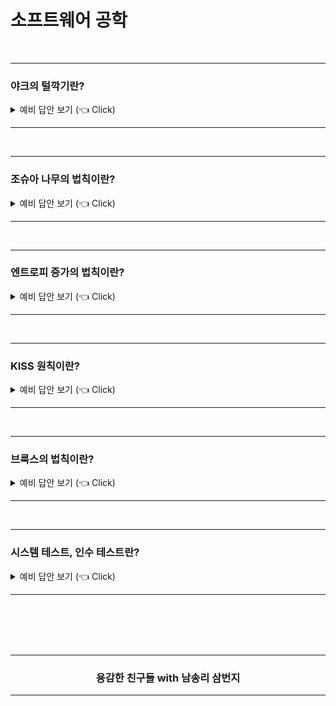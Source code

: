 # 소프트웨어 공학


<br />

-----------------------

### 야크의 털깍기란? 

<details>
   <summary> 예비 답안 보기 (👈 Click)</summary>
<br />

- 야크라는 가축은 몸을 뒤덮고 있는 털이 매우 많습니다. 여름이 되기 전에 털을 깎아주어야하는데 몸통의 털을 깎기까지 상당히 많은 양의 털을 깍아야합니다. 
- 개발자가 하나의 문제에 몰두하다보면 마치 위와 같은 상황에 마주할 때가 있습니다. 어떤 문제를 해결하려고 봤더니, 다른 문제가 계속 나와 좀처럼 몸통에 해당하는, 해결하고자 하는 문제의 해결에 도달하지 못하려고 하는 상황입니다.
- 이를 막기 위해서는 복잡한 코드를 읽거나 쓸때는 메모해 가며 작업하는 것이 좋습니다. 혹은 시간이나 비용을 고려하거나 목적을 고려했을 때 맞지 않다면 작업을 멈추고 다른 길을 찾아보는 것도 방법입니다.

</details>

-----------------------

<br />

-----------------------

### 조슈아 나무의 법칙이란?

<details>
   <summary> 예비 답안 보기 (👈 Click)</summary>
<br />

- 어떤 사람이 식물도감에서 조슈아 나무를 처음으로 알게 되었습니다. 책을 읽으며 그 사람은 자기가 오랫동안 살던 마을에서 전혀 본 적이 없는 나무라고 생각했습니다. 그런데 집 밖을 나오자 길목에 곳곳마다 조슈아 나무가 있는 것을 발했습니다.
- 사람은 이름을 아는 순간 비로소 보이게 됩니다. 이름이 없다면 보이지 않았을 것입니다.
- 디자인 패턴은 이지 존재하던 설계 노하우에 이름을 붙여 재사용할 수 있도록 만들었습니다.
- 팀 내에서 유비쿼터스 언어를 사용합니다. 즉 해당 문제 영역의 각 요소를 정확하게 표현하는 팀 공통 언어입니다. 이 언어가 없다면 모두 제멋대로 따로 단어를 만들어서 사용할 것이기 때문입니다. 

</details>

-----------------------

<br />

-----------------------

### 엔트로피 증가의 법칙이란?

<details>
   <summary> 예비 답안 보기 (👈 Click)</summary>
<br />

- 엔트로피란 물리학 용어로 무질서한 정도를 나타냅니다. 열역학 법칙에 의하면 우주의 엔트로피는 증가합니다.
- 소프트웨어 개발에 있어서 코드를 그대로 두면 무질서함이 증대됩니다.
- 엔트로피는 다음과 같이 증가합니다. 
  __1. 경직됨:__ 하나의 모듈 변경으로 인해 종속된 모듈을 연쇄적으로 수정해야하는 경우 
  __2. 깨지기 쉬움:__ 단 하나의 변경으로 인해 다른 많은 부분이 망가져 버리는 경우 
  __3. 이식성 없음:__ 다른 환경으로 이식하기 어렵다.
  __4. 다루기 어려움:__ 설계 구조에 유연성이 없다. 
  __5. 복잡함:__ 코드에 불필요한 요소 많음(ex. 앞으로의 사양 변경에 맞추어 너무 많은 장치를 넣은 경우)
  __6. 같은 코드의 반복__
  __7. 불투명함:__ 코드를 이해하기 어려움

</details>

-----------------------

<br />

-----------------------

### KISS 원칙이란?

<details>
   <summary> 예비 답안 보기 (👈 Click)</summary>
<br />

- Keep It Simple, Stupid / Keep it Short and Simple. 
- 코드는 아무생각없이 수정하면 복잡해지고 무질서해진다. 이는 읽기 어렵고 수정하기 어려워진다. 

</details>

-----------------------

<br />

-----------------------

### 브룩스의 법칙이란?

<details>
   <summary> 예비 답안 보기 (👈 Click)</summary>
<br />

- 일정이 늦어지고 있는 소프트웨어 개발 프로젝트에서 지연을 막기 위해 후반에 사람을 추가하면 오히려 지연이 한층 더 초래된다.
- 프로젝트의 공수(일정한 작업에 필요한 인원수를 노동시간 또는 노동일로 나타낸 수치는 맨먼스로 환산된다. 몇 명(men)이 몇 개월(month) 투입외서 일하는지를 계산하므로 man * month 공식이 성립된다.
- 그렇다면 month를 줄이기 위해서 더 많은 man을 투입한다고 month가 줄어들지는 않는다.

</details>

-----------------------

<br />

-----------------------

### 시스템 테스트, 인수 테스트란?

<details>
   <summary> 예비 답안 보기 (👈 Click)</summary>
<br />

- [osb0728.tistory.com/27](https://osb0728.tistory.com/27)

</details>

-----------------------

<br />
<br />


<br />
<br />
<div align=center>
  <hr />
    <h3> 용감한 친구들 with 남송리 삼번지 </h3>
  <hr />
</div>
   
